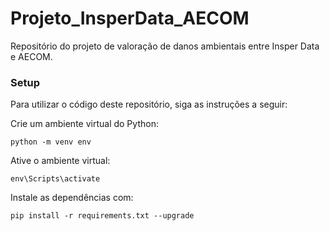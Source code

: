 # Projeto_InsperData_AECOM
Repositório do projeto de valoração de danos ambientais entre Insper Data e AECOM. 

### Setup

Para utilizar o código deste repositório, siga as instruções a seguir:

Crie um ambiente virtual do Python:

``` shell
python -m venv env
```

Ative o ambiente virtual:

``` shell
env\Scripts\activate
```

Instale as dependências com:

``` shell
pip install -r requirements.txt --upgrade
```